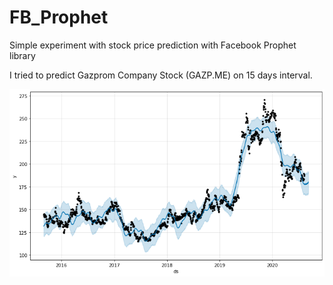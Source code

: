# FB_Prophet

Simple experiment with stock price prediction with Facebook Prophet library

I tried to predict Gazprom Company Stock (GAZP.ME) on 15 days interval. 

![alt text](https://github.com/kotkaktot/FB_Prophet/blob/main/prophet.png?raw=true)
